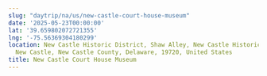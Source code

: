```yaml
---
slug: "daytrip/na/us/new-castle-court-house-museum"
date: '2025-05-23T00:00:00'
lat: '39.659802072721355'
lng: '-75.56369304180299'
location: New Castle Historic District, Shaw Alley, New Castle Historic District,
  New Castle, New Castle County, Delaware, 19720, United States
title: New Castle Court House Museum
---
```



